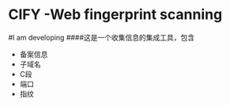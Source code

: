 # CIFY -Web fingerprint scanning
#I am developing
####这是一个收集信息的集成工具，包含
* 备案信息
* 子域名
* C段
* 端口
* 指纹
  

